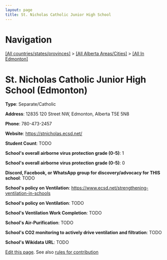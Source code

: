 ```yaml
---
layout: page
title: St. Nicholas Catholic Junior High School
---
```

# Navigation

[[All countries/states/provinces]](../../..) > [[All Alberta Areas/Cities]](../..) > [[All In Edmonton]](..)

# St. Nicholas Catholic Junior High School (Edmonton)

**Type**: Separate/Catholic

**Address**: 12835 120 Street NW, Edmonton, Alberta T5E 5N8

**Phone**: 780-473-2457

**Website**: <https://stnicholas.ecsd.net/>

**Student Count**: TODO

**School's overall airborne virus protection grade (0-5)**: 1

**School's overall airborne virus protection grade (0-5)**: 0

**Discord, Facebook, or WhatsApp group for discovery/advocacy for THIS school**: TODO

**School's policy on Ventilation**: <https://www.ecsd.net/strengthening-ventilation-in-schools>

**School's policy on Ventilation**: TODO

**School's Ventilation Work Completion**: TODO

**School's Air-Purification**: TODO

**School's CO2 monitoring to actively drive ventilation and filtration**: TODO

**School's Wikidata URL**: TODO


[Edit this page](https://github.com/ventilate-schools/AB/edit/main/./Edmonton/St._Nicholas_Catholic_Junior_High_School.md). See also [rules for contribution](../../../contribution-rules/)